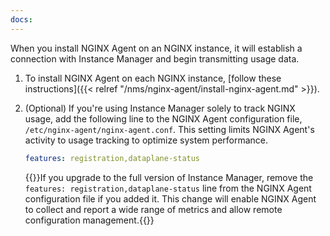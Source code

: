 ```yaml
---
docs:
---
```


When you install NGINX Agent on an NGINX instance, it will establish a connection with Instance Manager and begin transmitting usage data.

1. To install NGINX Agent on each NGINX instance, [follow these instructions]({{< relref "/nms/nginx-agent/install-nginx-agent.md" >}}).

2. (Optional) If you're using Instance Manager solely to track NGINX usage, add the following line to the NGINX Agent configuration file, `/etc/nginx-agent/nginx-agent.conf`. This setting limits NGINX Agent's activity to usage tracking to optimize system performance.

   ``` yaml
   features: registration,dataplane-status
   ```

   {{<note>}}If you upgrade to the full version of Instance Manager, remove the `features: registration,dataplane-status` line from the NGINX Agent configuration file if you added it. This change will enable NGINX Agent to collect and report a wide range of metrics and allow remote configuration management.{{</note>}}
